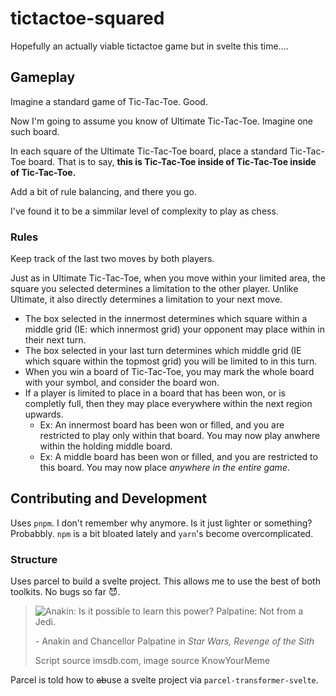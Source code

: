 # tictactoe-squared
Hopefully an actually viable tictactoe game but in svelte this time....

## Gameplay

Imagine a standard game of Tic-Tac-Toe.
Good.

Now I'm going to assume you know of Ultimate Tic-Tac-Toe. Imagine one such board.

In each square of the Ultimate Tic-Tac-Toe board, place a standard Tic-Tac-Toe
board.
That is to say, **this is Tic-Tac-Toe inside of Tic-Tac-Toe inside of
Tic-Tac-Toe.**

Add a bit of rule balancing, and there you go.

I've found it to be a simmilar level of complexity to play as chess.

### Rules

Keep track of the last two moves by both players.

Just as in Ultimate Tic-Tac-Toe, when you move within your limited area, the
square you selected determines a limitation to the other player.
Unlike Ultimate, it also directly determines a limitation to your next move.

- The box selected in the innermost determines which square within a middle
grid (IE: which innermost grid) your opponent may place within in their next
turn.
- The box selected in your last turn determines which middle grid (IE which
square within the topmost grid) you will be limited to in this turn.
- When you win a board of Tic-Tac-Toe, you may mark the whole board with your
symbol, and consider the board won.
- If a player is limited to place in a board that has been won, or is completly
full, then they may place everywhere within the next region upwards.
  - Ex: An innermost board has been won or filled, and you are restricted to
  play only within that board. You may now play anwhere within the holding
  middle board.
  - Ex: A middle board has been won or filled, and you are restricted to this
  board. You may now place _anywhere in the entire game_.

## Contributing and Development

Uses `pnpm`. I don't remember why anymore. Is it just lighter or something? Probabbly. `npm` is a bit bloated lately and `yarn`'s become overcomplicated.

### Structure

Uses parcel to build a svelte project.
This allows me to use the best of both toolkits.
No bugs so far 😈.

> ![
> Anakin: Is it possible to learn this power?
> Palpatine: Not from a Jedi.
> ](https://i.kym-cdn.com/photos/images/original/001/491/587/0c5.png)
>
> \- Anakin and Chancellor Palpatine in _Star Wars, Revenge of the Sith_
>
> Script source imsdb.com, image source KnowYourMeme

Parcel is told how to ~~ab~~use a svelte project via
`parcel-transformer-svelte`.
